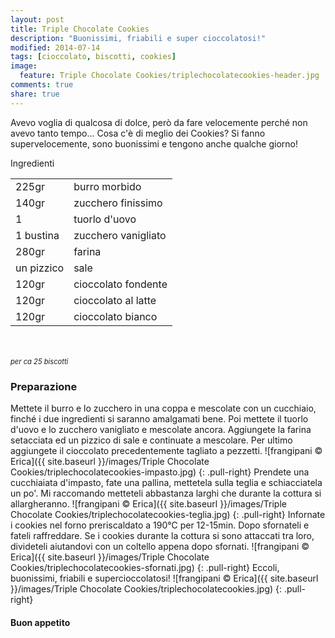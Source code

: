 ```yaml
---
layout: post
title: Triple Chocolate Cookies
description: "Buonissimi, friabili e super cioccolatosi!"
modified: 2014-07-14
tags: [cioccolato, biscotti, cookies]
image:
  feature: Triple Chocolate Cookies/triplechocolatecookies-header.jpg
comments: true
share: true
---
```


Avevo voglia di qualcosa di dolce, però da fare velocemente perché non avevo tanto tempo... Cosa c'è di meglio dei Cookies? Si fanno supervelocemente, sono buonissimi e tengono anche qualche giorno!


<div class="ingredients">
	<div class="ingredients-title">Ingredienti</div>
	<table>
		<tbody>
			<tr>
				<td>225gr</td>
				<td>burro morbido</td>
			</tr>
			<tr>
				<td>140gr</td>
				<td>zucchero finissimo</td>
			</tr>
			<tr>
				<td>1</td>
				<td>tuorlo d'uovo</td>
			</tr>
			<tr>
				<td>1 bustina</td>
				<td>zucchero vanigliato</td>
			</tr>
			<tr>
				<td>280gr</td>
				<td>farina</td>
			</tr>
			<tr>
				<td>un pizzico</td>
				<td>sale</td>
			</tr>
			<tr>
				<td>120gr</td>
				<td>cioccolato fondente</td>
			</tr>
			<tr>
				<td>120gr</td>
				<td>cioccolato al latte</td>
			</tr>
			<tr>
				<td>120gr</td>
				<td>cioccolato bianco</td>
			</tr>
		</tbody>
	</table>
	<br></br>
	<i class="pull-right" style="font-size: 80%;">per ca 25 biscotti</i>
</div>


<h3>
	<font color="grey">
		<i class="icon-cogs"></i>
	</font> Preparazione
</h3>

Mettete il burro e lo zucchero in una coppa e mescolate con un cucchiaio, finché i due ingredienti si saranno amalgamati bene. Poi mettete il tuorlo d'uovo e lo zucchero vanigliato e mescolate ancora. Aggiungete la farina setacciata ed un pizzico di sale e continuate a mescolare. Per ultimo aggiungete il cioccolato precedentemente tagliato a pezzetti. 
![frangipani © Erica]({{ site.baseurl }}/images/Triple Chocolate Cookies/triplechocolatecookies-impasto.jpg)
{: .pull-right}
Prendete una cucchiaiata d'impasto, fate una pallina, mettetela sulla teglia e schiacciatela un po'. Mi raccomando metteteli abbastanza larghi che durante la cottura si allargheranno.
![frangipani © Erica]({{ site.baseurl }}/images/Triple Chocolate Cookies/triplechocolatecookies-teglia.jpg)
{: .pull-right}
Infornate i cookies nel forno preriscaldato a 190°C per 12-15min. Dopo sfornateli e fateli raffreddare. Se i cookies durante la cottura si sono attaccati tra loro, divideteli aiutandovi con un coltello appena dopo sfornati.
![frangipani © Erica]({{ site.baseurl }}/images/Triple Chocolate Cookies/triplechocolatecookies-sfornati.jpg)
{: .pull-right}
Eccoli, buonissimi, friabili e supercioccolatosi!
![frangipani © Erica]({{ site.baseurl }}/images/Triple Chocolate Cookies/triplechocolatecookies.jpg)
{: .pull-right}


<h4>Buon appetito
	<font color="red">
		<i class="icon-smile"></i>
	</font>
</h4>
